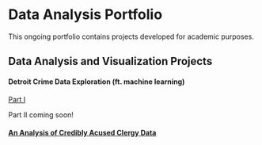 # Data Analysis Portfolio

This ongoing portfolio contains projects developed for academic purposes.


## Data Analysis and Visualization Projects

#### Detroit Crime Data Exploration (ft. machine learning)
[Part I](https://github.com/Skye80/Data-Analysis-Portfolio/blob/master/Detroit%20Crime%20Data%20Analysis%20-%20Part%20I-checkpoint.ipynb) 

Part II coming soon!

#### [An Analysis of Credibly Acused Clergy Data](https://github.com/Skye80/Data-Analysis-Portfolio/blob/master/Analysis%20of%20Credibly%20Accused%20Clergy%20Data.ipynb)
